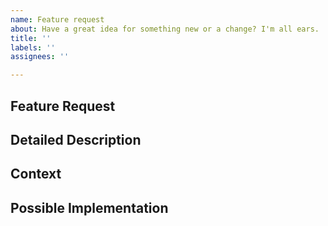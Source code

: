 ```yaml
---
name: Feature request
about: Have a great idea for something new or a change? I'm all ears.
title: ''
labels: ''
assignees: ''

---
```


<!--- Provide a general summary of the issue in the Title above -->
## Feature Request

## Detailed Description
<!--- Provide a detailed description of the change or addition you are proposing -->

## Context
<!--- Why is this change important to you? How would you use it? -->
<!--- How can it benefit other users? -->

## Possible Implementation
<!--- Not obligatory, but suggest an idea for implementing addition or change -->
